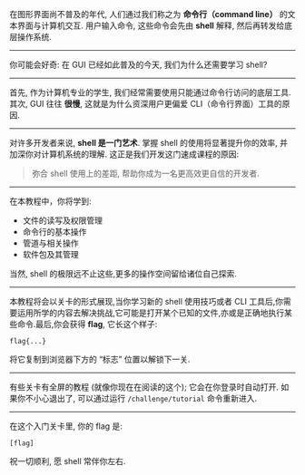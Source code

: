 在图形界面尚不普及的年代, 人们通过我们称之为 **命令行（command line）** 的文本界面与计算机交互. 用户输入命令, 这些命令会先由 **shell** 解释, 然后再转发给底层操作系统.

---

你可能会好奇: 在 GUI 已经如此普及的今天, 我们为什么还需要学习 shell?

---

首先, 作为计算机专业的学生, 我们经常需要使用只能通过命令行访问的底层工具. 其次, GUI 往往 **很慢**, 这就是为什么资深用户更偏爱 CLI（命令行界面）工具的原因.

---

对许多开发者来说, **shell 是一门艺术**. 掌握 shell 的使用将显著提升你的效率, 并加深你对计算机系统的理解. 这正是我们开发这门速成课程的原因:
> 弥合 shell 使用上的差距, 帮助你成为一名更高效更自信的开发者. 

---

在本教程中，你将学到:
* 文件的读写及权限管理
* 命令行的基本操作
* 管道与相关操作
* 软件包及其管理

当然, shell 的极限远不止这些,更多的操作空间留给诸位自己探索.

---

本教程将会以关卡的形式展现,当你学习新的 shell 使用技巧或者 CLI 工具后,你需要运用所学的内容去解决挑战,它可能是打开某个已知的文件,亦或是正确地执行某些命令.最后,你会获得 **flag**, 它长这个样子:

```
flag{...}
```

将它复制到浏览器下方的 “标志” 位置以解锁下一关.

---

有些关卡有全屏的教程 (就像你现在在阅读的这个); 它会在你登录时自动打开. 如果你不小心退出了, 可以通过运行 `/challenge/tutorial` 命令重新进入.

---

在这个入门关卡里, 你的 flag 是:

```
[flag]
```

祝一切顺利, 愿 shell 常伴你左右.